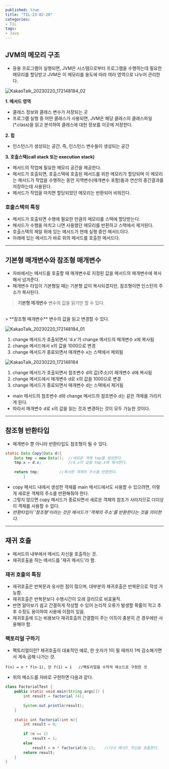 ```yaml
---
published: true
title: "TIL-23-02-20"
categories: 
- TIL
tags:
- Java
---
```

## JVM의 메모리 구조
* 응용 프로그램이 실행되면, JVM은 시스템으로부터 프로그램을 수행하는데 필요한 메모리를 할당받고 JVM은 이 메모리를 용도에 따라 여러 영역으로 나누어 관리한다.

![KakaoTalk_20230220_172148184_02](https://user-images.githubusercontent.com/58727604/220052255-839ed38c-8e3c-4727-ac79-bc1c77790634.jpg)

**1. 메서드 영역**
- 클래스 정보와 클래스 변수가 저장되는 곳
- 프로그램 실행 중 어떤 클래스가 사용되면, JVM은 해당 클래스의 클래스파일(*.class)을 읽고 분석하여 클래스에 대한 정보를 이곳에 저장한다.

**2. 힙**
- 인스턴스가 생성되는 공간. 즉, 인스턴스 변수들이 생성되는 공간

**3. 호출스택(call stack 또는 execution stack)**
- 메서드의 작업에 필요한 메모리 공간을 제공한다.
- 메서드가 호출되면, 호출스택에 호출된 메서드를 위한 메모리가 할당되며 이 메모리는 메서드가 작업을 수행하는 동안 지역변수(매개변수 포함)들과 연산의 중간결과를 저장하는데 사용된다.
- 메서드가 작업을 마치면 할당되었던 메모리는 반환되어 비워진다.

### 호출스택의 특징
- 메서드가 호출되면 수행에 필요한 만큼의 메모리를 스택에 할당받는다.
- 메서드가 수행을 마치고 나면 사용했던 메모리를 반환하고 스택에서 제거된다.
- 호출스택의 제일 위에 있는 메서드가 현재 실행 중인 메서드이다.
- 아래에 있는 메서드가 바로 위의 메서드를 호출한 메서드다.

---
## 기본형 매개변수와 참조형 매개변수
* 자바에서는 메서드를 호출할 때 매개변수로 지정된 값을 메서드의 매개변수에 복사해서 넘겨준다.
* 매개변수 타입이 기본형일 때는 기본형 값이 복사되겠지만, 참조형이면 인스턴의 주소가 복사된다.

> **기본형 매개변수** 변수의 값을 읽기만 할 수 있다.
<br />
> **참조형 매개변수** 변수의 값을 읽고 변경할 수 있다.

![KakaoTalk_20230220_172148184_01](https://user-images.githubusercontent.com/58727604/220088179-bad8bc7b-0143-4944-81bd-9c2ac32c4796.jpg)

1. change 메서드가 호출되면서 'd.x'가 change 메서드의 매개변수 x에 복사됨
2. change 메서드에서 x의 값을 1000으로 변경
3. change 메서드가 종료되면서 매개변수 x는 스택에서 제외됨

![KakaoTalk_20230220_172148184](https://user-images.githubusercontent.com/58727604/220088726-a42db9ed-52eb-4b7d-8257-b0f4485d3fec.jpg)
1. change 메서드가 호출되면서 참조변수 d의 값(주소)이 매개변수 d에 복사됨
2. change 메서드에서 매개변수 d로 x의 값을 1000으로 변경
3. change 메서드가 종료되면서 매개변수 d는 스택에서 제거됨

* main 메서드의 참조변수 d와 change 메서드의 참조변수 d는 같은 객체를 가리키게 된다.
* 따라서 매개변수 d로 x의 값을 읽는 것과 변경하는 것이 모두 가능한 것이다.

---
## 참조형 반환타입
* 매개변수 뿐 아니라 반환타입도 참조형이 될 수 있다.
```java
static Data Copy(Data d){
    Data tmp = new Data();  //새로운 객체 tmp를 생성한다.
    tmp.x = d.x;            //d.x의 값을 tmp.x에 복사한다.
    
    return tmp;         //복사한 객체의 주소를 반환한다.
        }
```

* copy 메서드 내에서 생성한 객체를 main 메서드에서도 사용할 수 있으려면, 이렇게 새로운 객체의 주소를 반환해줘야 한다.
* 그렇지 않으면 copy 메서드가 종료되면서 새로운 객체의 참조가 사라지므로 더이상 이 객체를 사용할 수 없다.
* _반환타입이 '참조형'이라는 것은 메서드가 '객체의 주소'를 반환한다는 것을 의미한다._

---

## 재귀 호출
* 메서드의 내부에서 메서드 자신을 호출하는 것.
* 재귀호출을 하는 메서드를 '재귀 메서드'라 함.

### 재귀 호출의 특징
- 재귀호출은 반복문과 유사한 점이 많으며, 대부분의 재귀호출은 반복문으로 작성 가능함.
- 재귀호출은 반복문보다 수행시간이 오래 걸리므로 비효율적.
- 반면 알아보기 쉽고 간결하게 작성할 수 있어 논리적 오류가 발생할 확률이 적고 추후 수정도 용이하여 사용에 이점이 있음.
- 재귀호출에 드는 비용보다 재귀호출의 간결함이 주는 이득이 충분히 큰 경우에만 사용해야 함.

### 팩토리얼 구하기
- 팩토리얼이란? 재귀호출의 대표적인 예로, 한 숫자가 1이 될 때까지 1씩 감소해가면서 계속 곱해 나가는 것.
 
```
f(n) = n * f(n-1), 단 f(1) = 1   //팩토리얼을 수학적 메소드로 구현한 것
```

- 위의 메소드를 자바로 구현하면 다음과 같다.
```java
class FactorialTest {
    public static void main(String args[]) {
        int result = factorial (4);
        
        System.out.println(result);
    }
    
    static int factorial(int n){
        int result = 0;
        
        if (n == 1)
            result = 1;
        else
            result = n * factorial(n-1);    //다시 메서드 자신을 호출한다.
        return result;
    }
}
```








